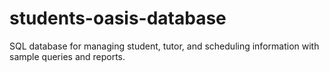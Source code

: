 # students-oasis-database
SQL database for managing student, tutor, and scheduling information with sample queries and reports.

